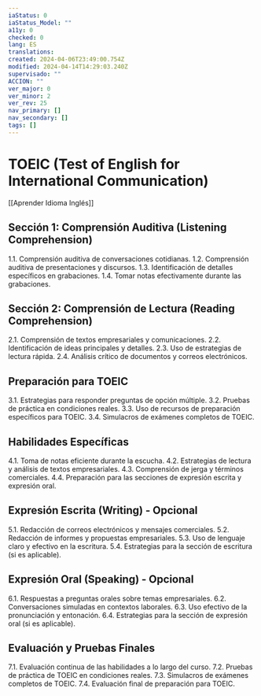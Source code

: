 ```yaml
---
iaStatus: 0
iaStatus_Model: ""
a11y: 0
checked: 0
lang: ES
translations: 
created: 2024-04-06T23:49:00.754Z
modified: 2024-04-14T14:29:03.240Z
supervisado: ""
ACCION: ""
ver_major: 0
ver_minor: 2
ver_rev: 25
nav_primary: []
nav_secondary: []
tags: []
---
```

# TOEIC (Test of English for International Communication)

[[Aprender Idioma Inglés]]

## Sección 1: Comprensión Auditiva (Listening Comprehension)

1.1. Comprensión auditiva de conversaciones cotidianas.
1.2. Comprensión auditiva de presentaciones y discursos.
1.3. Identificación de detalles específicos en grabaciones.
1.4. Tomar notas efectivamente durante las grabaciones.

## Sección 2: Comprensión de Lectura (Reading Comprehension)

2.1. Comprensión de textos empresariales y comunicaciones.
2.2. Identificación de ideas principales y detalles.
2.3. Uso de estrategias de lectura rápida.
2.4. Análisis crítico de documentos y correos electrónicos.

## Preparación para TOEIC

3.1. Estrategias para responder preguntas de opción múltiple.
3.2. Pruebas de práctica en condiciones reales.
3.3. Uso de recursos de preparación específicos para TOEIC.
3.4. Simulacros de exámenes completos de TOEIC.

## Habilidades Específicas

4.1. Toma de notas eficiente durante la escucha.
4.2. Estrategias de lectura y análisis de textos empresariales.
4.3. Comprensión de jerga y términos comerciales.
4.4. Preparación para las secciones de expresión escrita y expresión oral.

## Expresión Escrita (Writing) - Opcional

5.1. Redacción de correos electrónicos y mensajes comerciales.
5.2. Redacción de informes y propuestas empresariales.
5.3. Uso de lenguaje claro y efectivo en la escritura.
5.4. Estrategias para la sección de escritura (si es aplicable).

## Expresión Oral (Speaking) - Opcional

6.1. Respuestas a preguntas orales sobre temas empresariales.
6.2. Conversaciones simuladas en contextos laborales.
6.3. Uso efectivo de la pronunciación y entonación.
6.4. Estrategias para la sección de expresión oral (si es aplicable).

## Evaluación y Pruebas Finales

7.1. Evaluación continua de las habilidades a lo largo del curso.
7.2. Pruebas de práctica de TOEIC en condiciones reales.
7.3. Simulacros de exámenes completos de TOEIC.
7.4. Evaluación final de preparación para TOEIC.


